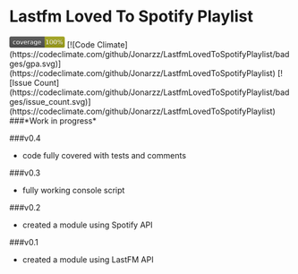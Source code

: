 # Lastfm Loved To Spotify Playlist 
<img url="coverage_badge.svg" src="coverage_badge.png" alt="Generated using coverage-badge.py" height="20">
[![Code Climate](https://codeclimate.com/github/Jonarzz/LastfmLovedToSpotifyPlaylist/badges/gpa.svg)](https://codeclimate.com/github/Jonarzz/LastfmLovedToSpotifyPlaylist) [![Issue Count](https://codeclimate.com/github/Jonarzz/LastfmLovedToSpotifyPlaylist/badges/issue_count.svg)](https://codeclimate.com/github/Jonarzz/LastfmLovedToSpotifyPlaylist)
###*Work in progress*

###v0.4
* code fully covered with tests and comments

###v0.3
* fully working console script

###v0.2
* created a module using Spotify API

###v0.1
* created a module using LastFM API
